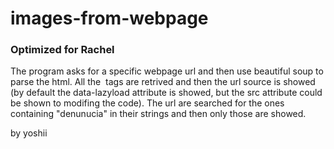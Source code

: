 # images-from-webpage  
###  Optimized for Rachel


The program asks for a specific webpage url and then use beautiful soup to parse the html. All the <img> tags are retrived and then the url source is showed (by default the data-lazyload attribute is showed, but the src attribute could be shown to modifing the code). The url are searched for the ones containing "denunucia" in their strings and then only those are showed. 



by yoshii
